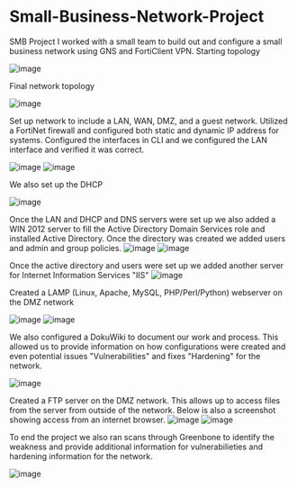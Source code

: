 # Small-Business-Network-Project
SMB Project
I worked with a small team to build out and configure a small business network using GNS and FortiClient VPN.
Starting topology

![image](https://github.com/DangerDan87/Small-Business-Network-Project/assets/134319969/89eeaa14-5c31-419a-8227-39822c203f32)

Final network topology

![image](https://github.com/DangerDan87/Small-Business-Network-Project/assets/134319969/d32748dc-8f2a-4151-a34f-5b2bcbc616d8)

Set up network to include a LAN, WAN, DMZ, and a guest network. Utilized a FortiNet firewall and configured both static and dynamic IP address for systems.
Configured the interfaces in CLI and we configured the LAN interface and verified it was correct.

![image](https://github.com/DangerDan87/Small-Business-Network-Project/assets/134319969/73761beb-a476-445c-a563-f362842cfe96)
![image](https://github.com/DangerDan87/Small-Business-Network-Project/assets/134319969/fda390b6-f409-49de-b894-0b32bb6963f7)

We also set up the DHCP

![image](https://github.com/DangerDan87/Small-Business-Network-Project/assets/134319969/ae21cfe1-08c7-475a-b05f-a5e0c08b5453)

Once the LAN and DHCP and DNS servers were set up we also added a WIN 2012 server to fill the Active Directory Domain Services role and installed Active Directory. Once the directory was created we added users and admin and group policies.
![image](https://github.com/DangerDan87/Small-Business-Network-Project/assets/134319969/aef56605-2183-4be0-9150-2b1507028255)
![image](https://github.com/DangerDan87/Small-Business-Network-Project/assets/134319969/989fdc9c-bb4a-4618-b9f6-e7b4e1cfb669)

Once the active directory and users were set up we added another server for Internet Information Services "IIS" 
![image](https://github.com/DangerDan87/Small-Business-Network-Project/assets/134319969/91238b90-9ae4-4bb2-8fa9-2860bc106d40)

Created a LAMP (Linux, Apache, MySQL, PHP/Perl/Python) webserver on the DMZ network

![image](https://github.com/DangerDan87/Small-Business-Network-Project/assets/134319969/72e03313-75a3-4cf2-be42-e4bee6806cfc)
![image](https://github.com/DangerDan87/Small-Business-Network-Project/assets/134319969/3ec790a0-2b6d-4c77-b03f-51ce1d3b9615)

We also configured a DokuWiki to document our work and process. This allowed us to provide information on how configurations were created and even potential issues "Vulnerabilities" and fixes "Hardening" for the network.

![image](https://github.com/DangerDan87/Small-Business-Network-Project/assets/134319969/421c8301-bd24-46a6-9505-9ebb51f124bb)

Created a FTP server on the DMZ network. This allows up to access files from the server from outside of the network. Below is also a screenshot showing access from an internet browser.
![image](https://github.com/DangerDan87/Small-Business-Network-Project/assets/134319969/e9559f5b-abc4-4431-a713-066d6d900b41)
![image](https://github.com/DangerDan87/Small-Business-Network-Project/assets/134319969/7720b657-4beb-4c3c-9425-913c2eadc440)


To end the project we also ran scans through Greenbone to identify the weakness and provide additional information for vulnerabilieties and hardening information for the network.

![image](https://github.com/DangerDan87/Small-Business-Network-Project/assets/134319969/3d65c65b-31e2-4b04-ade9-6ad290a80f9e)

